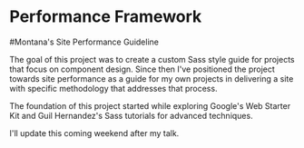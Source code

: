 Performance Framework
=============

#Montana's Site Performance Guideline

The goal of this project was to create a custom Sass style guide for projects that focus on component design. Since then I've positioned the project towards site performance as a guide for my own projects in delivering a site with specific methodology that addresses that process.

The foundation of this project started while exploring Google's Web Starter Kit and Guil Hernandez's Sass tutorials for advanced techniques.

I'll update this coming weekend after my talk.
